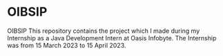 # OIBSIP
OIBSIP This repository contains the project which I made during my Internship as a Java Development Intern at Oasis Infobyte. The Internship was from 15 March 2023 to 15 April 2023.
